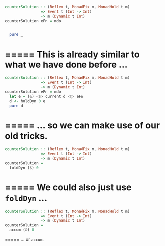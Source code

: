 ```haskell
counterSolution :: (Reflex t, MonadFix m, MonadHold t m)
                => Event t (Int -> Int)
                -> m (Dynamic t Int)
counterSolution eFn = mdo


  pure _
```
=====
This is already similar to what we have done before ...
=====
```haskell
counterSolution :: (Reflex t, MonadFix m, MonadHold t m)
                => Event t (Int -> Int)
                -> m (Dynamic t Int)
counterSolution eFn = mdo
  let e = (&) <$> current d <@> eFn
  d <- holdDyn 0 e
  pure d
```
=====
... so we can make use of our old tricks.
=====
```haskell
counterSolution :: (Reflex t, MonadFix m, MonadHold t m)
                => Event t (Int -> Int)
                -> m (Dynamic t Int)
counterSolution =
  foldDyn ($) 0 
```
=====
We could also just use `foldDyn` ...
=====
```haskell
counterSolution :: (Reflex t, MonadFix m, MonadHold t m)
                => Event t (Int -> Int)
                -> m (Dynamic t Int)
counterSolution =
  accum (&) 0
```
=====
... or `accum`.

